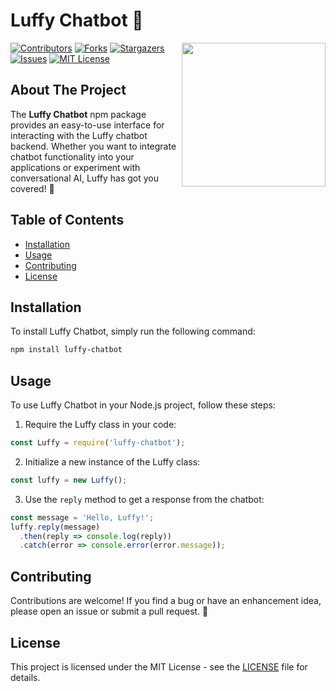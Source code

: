 # Luffy Chatbot 🤖
<img align='right' src="https://github.com/anupammaurya6767/Demon_connect/blob/main/assets/main.png" width="230">

[![Contributors][contributors-shield]][contributors-url]
[![Forks][forks-shield]][forks-url]
[![Stargazers][stars-shield]][stars-url]
[![Issues][issues-shield]][issues-url]
[![MIT License][license-shield]][license-url]


## About The Project

The **Luffy Chatbot** npm package provides an easy-to-use interface for interacting with the Luffy chatbot backend. Whether you want to integrate chatbot functionality into your applications or experiment with conversational AI, Luffy has got you covered! 🌟

## Table of Contents

- [Installation](#installation)
- [Usage](#usage)
- [Contributing](#contributing)
- [License](#license)

## Installation

To install Luffy Chatbot, simply run the following command:

```bash
npm install luffy-chatbot
```

## Usage

To use Luffy Chatbot in your Node.js project, follow these steps:

1. Require the Luffy class in your code:

```javascript
const Luffy = require('luffy-chatbot');
```

2. Initialize a new instance of the Luffy class:

```javascript
const luffy = new Luffy();
```

3. Use the `reply` method to get a response from the chatbot:

```javascript
const message = 'Hello, Luffy!';
luffy.reply(message)
  .then(reply => console.log(reply))
  .catch(error => console.error(error.message));
```

## Contributing

Contributions are welcome! If you find a bug or have an enhancement idea, please open an issue or submit a pull request. 🚀

## License

This project is licensed under the MIT License - see the [LICENSE](LICENSE) file for details.

<!-- MARKDOWN LINKS & IMAGES -->
[contributors-shield]: https://img.shields.io/github/contributors/anupammaurya6767/luffy-chatbot.svg?style=for-the-badge
[contributors-url]: https://github.com/anupammaurya6767/luffy-chatbot/graphs/contributors
[forks-shield]: https://img.shields.io/github/forks/anupammaurya6767/luffy-chatbot.svg?style=for-the-badge
[forks-url]: https://github.com/anupammaurya6767/luffy-chatbot/network/members
[stars-shield]: https://img.shields.io/github/stars/anupammaurya6767/luffy-chatbot.svg?style=for-the-badge
[stars-url]: https://github.com/anupammaurya6767/luffy-chatbot/stargazers
[issues-shield]: https://img.shields.io/github/issues/anupammaurya6767/luffy-chatbot.svg?style=for-the-badge
[issues-url]: https://github.com/anupammaurya6767/luffy-chatbot/issues
[license-shield]: https://img.shields.io/github/license/anupammaurya6767/luffy-chatbot.svg?style=for-the-badge
[license-url]: https://github.com/anupammaurya6767/luffy-chatbot/blob/main/LICENSE

